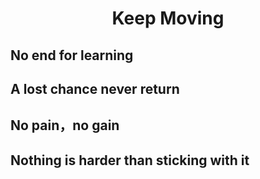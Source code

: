  # <p align="center"> <strong> Keep Moving</strong><br> </p>

## No end for learning
## A lost chance never return
## No pain，no gain
## Nothing is harder than sticking with it


